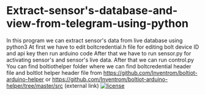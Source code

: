 # Extract-sensor's-database-and-view-from-telegram-using-python
In this program we can extract sensor's data from live database using python3
At first we have to edit boltcredential.h file for editing bolt device ID and api key then run arduino code
After that we have to run sensor.py for activating sensor's and sensor's live data.
After that we can run control.py
You can find boltiothelper folder where we can find boltcredential header file and boltIot helper header file
from https://github.com/Inventrom/boltiot-arduino-helper
or
https://github.com/Inventrom/boltiot-arduino-helper/tree/master/src (external link)
[![license](https://img.shields.io/github/license/DAVFoundation/captain-n3m0.svg?style=flat-square)](https://github.com/bicky21/Extract-sensor-s-database-and-view-from-telegram-using-python/LICENSE)
